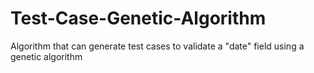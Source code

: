 # Test-Case-Genetic-Algorithm
Algorithm that can generate test cases to validate a "date" field using a genetic algorithm
